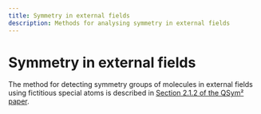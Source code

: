 ```yaml
---
title: Symmetry in external fields
description: Methods for analysing symmetry in external fields
---
```


# Symmetry in external fields

The method for detecting symmetry groups of molecules in external fields using fictitious special atoms is described in [Section 2.1.2 of the QSym² paper](../about/authorship.md#publications).

